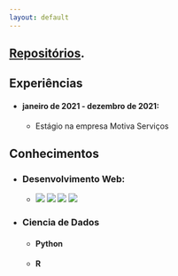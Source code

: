 ```yaml
---
layout: default
---
```



## [Repositórios](./another-page.html).



## Experiências

- #### janeiro de 2021 - dezembro de 2021: 
    - Estágio na empresa Motiva Serviços


## Conhecimentos

- ### Desenvolvimento Web:
    - <img src="https://img.icons8.com/ios-filled/90/000000/html-5--v1.png"/> <img src="https://img.icons8.com/ios-filled/90/000000/css3.png"/> <img src="https://img.icons8.com/material-outlined/90/000000/django.png"/> <img src="https://img.icons8.com/color/90/000000/javascript--v1.png"/>


- ### Ciencia de Dados
    - #### Python
    - #### R



    

    